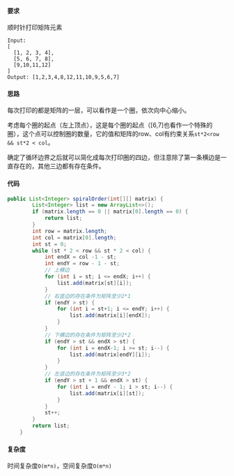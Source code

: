 #### 要求

顺时针打印矩阵元素

```
Input:
[
  [1, 2, 3, 4],
  [5, 6, 7, 8],
  [9,10,11,12]
]
Output: [1,2,3,4,8,12,11,10,9,5,6,7]
```

#### 思路

每次打印的都是矩阵的一层，可以看作是一个圈，依次向中心缩小。

考虑每个圈的起点（左上顶点），这是每个圈的起点（[6,7]也看作一个特殊的圈），这个点可以控制圈的数量，它的值和矩阵的row、col有约束关系`st*2<row && st*2 < col`。

确定了循环边界之后就可以简化成每次打印圈的四边，但注意除了第一条横边是一直存在的，其他三边都有存在条件。

#### 代码

```java
public List<Integer> spiralOrder(int[][] matrix) {
        List<Integer> list = new ArrayList<>();
        if (matrix.length == 0 || matrix[0].length == 0) {
            return list;
        }
        int row = matrix.length;
        int col = matrix[0].length;
        int st = 0;
        while (st * 2 < row && st * 2 < col) {
            int endX = col -1 - st;
            int endY = row - 1 - st;
            // 上横边
            for (int i = st; i <= endX; i++) {
                list.add(matrix[st][i]);
            }
            // 右竖边的存在条件为矩阵至少2*1
            if (endY > st) {
                for (int i = st+1; i <= endY; i++) {
                    list.add(matrix[i][endX]);
                }
            }
            // 下横边的存在条件为矩阵至少2*2
            if (endY > st && endX > st) {
                for (int i = endX-1; i >= st; i--) {
                    list.add(matrix[endY][i]);
                }
            }
            // 左竖边的存在条件为矩阵至少3*2
            if (endY > st + 1 && endX > st) {
                for (int i = endY - 1; i > st; i--) {
                    list.add(matrix[i][st]);
                }
            }
            st++;
        }
        return list;
    }
```

#### 复杂度

时间复杂度`O(m*n)`，空间复杂度`O(m*n)`

